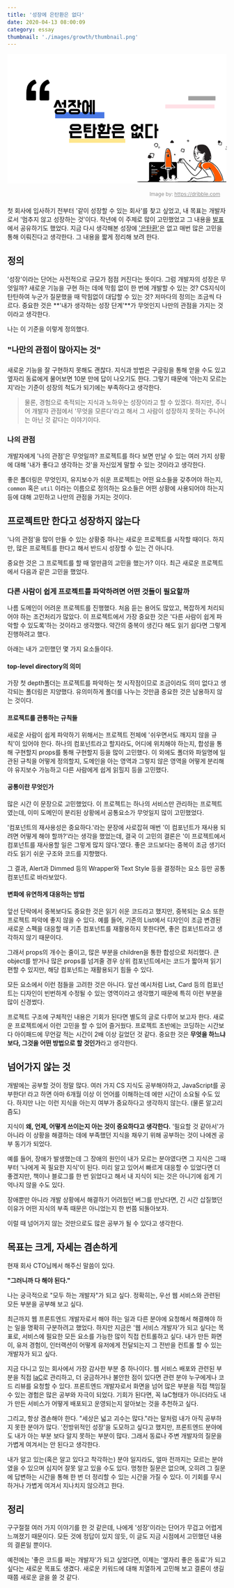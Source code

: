 ```yaml
---
title: '성장에 은탄환은 없다'
date: 2020-04-13 08:00:09
category: essay
thumbnail: './images/growth/thumbnail.png'
---
```


![image-thumbnail](./images/growth/thumbnail.png)

<div style="opacity: 0.5; padding-right: 15px; text-align:right">
    <sup>Image by: <a href="https://dribbble.com/shots/7093773-Landing-page-exploration">https://dribble.com</a></sup>
</div>

첫 회사에 입사하기 전부터 '같이 성장할 수 있는 회사'를 찾고 싶었고, 내 목표는 개발자로서 '멈추지 않고 성장하는 것'이다. 작년에 이 주제로 많이 고민했었고 그 내용을 [발표](https://speakerdeck.com/soyoung210/jeolmang-deuribeun-seongjang-hamgge-ilhago-sipeun-gaebaljaga-doegiggaji)에서 공유하기도 했었다.  지금 다시 생각해본 성장에 ['은탄환'](https://en.wikipedia.org/wiki/Silver_bullet)은 없고 매번 많은 고민을 통해 이뤄진다고 생각한다. 그 내용을 짧게 정리해 보려 한다.

## 정의

'성장'이라는 단어는 사전적으로 규모가 점점 커진다는 뜻이다. 그럼 개발자의 성장은 무엇일까? 새로운 기능을 구현 하는 데에 막힘 없이 한 번에 개발할 수 있는 것? CS지식이 탄탄하여 누군가 질문했을 때 막힘없이 대답할 수 있는 것? 저마다의 정의는 조금씩 다르다. 중요한 것은 **'내가 생각하는 성장 단계'**가 무엇인지 나만의 관점을 가지는 것이라고 생각한다.

나는 이 기준을 이렇게 정의했다.

<div style="padding: 10px 0; font-weight: bold; font-size: 18px;
    word-break: keep-all;">
"나만의 관점이 많아지는 것"
</div>

새로운 기능을 잘 구현하지 못해도 괜찮다. 지식과 방법은 구글링을 통해 얻을 수도 있고 옆자리 동료에게 물어보면 10분 만에 답이 나오기도 한다. 그렇기 때문에 '아는지 모르는지'라는 기준이 성장의 척도가 되기에는 부족하다고 생각한다.

> 물론, 경험으로 축적되는 지식과 노하우는 성장이라고 할 수 있겠다. 하지만, 주니어 개발자 관점에서 '무엇을 모른다'라고 해서 그 사람이 성장하지 못하는 주니어는 아닌 것 같다는 이야기이다.

### 나의 관점

개발자에게 '나의 관점'은 무엇일까? 프로젝트를 하다 보면 만날 수 있는 여러 가지 상황에 대해 '내가 좋다고 생각하는 것'을 자신있게 말할 수 있는 것이라고 생각한다.

좋은 폴더링은 무엇인지, 유지보수가 쉬운 프로젝트는 어떤 요소들을 갖추어야 하는지, `common` 혹은 `util` 이라는 이름으로 정의하는 요소들은 어떤 상황에 사용되어야 하는지 등에 대해 고민하고 나만의 관점을 가지는 것이다.

## 프로젝트만 한다고 성장하지 않는다

'나의 관점'을 많이 만들 수 있는 상황중 하나는 새로운 프로젝트를 시작할 때이다. 하지만, 많은 프로젝트를 한다고 해서 반드시 성장할 수 있는 건 아니다.

중요한 것은 그 프로젝트를 할 때 얼만큼의 고민을 했는가? 이다. 최근 새로운 프로젝트에서 다음과 같은 고민을 했었다.

### 다른 사람이 쉽게 프로젝트를 파악하려면 어떤 것들이 필요할까

나름 도메인이 어려운 프로젝트를 진행했다. 처음 듣는 용어도 많았고, 복잡하게 처리되어야 하는 조건처리가 많았다. 이 프로젝트에서 가장 중요한 것은 '다른 사람이 쉽게 파악할 수 있도록'하는 것이라고 생각했다. 약간의 중복이 생긴다 해도 읽기 쉽다면 그렇게 진행하려고 했다.

아래는 내가 고민했던 몇 가지 요소들이다.

#### top-level directory의 의미

가장 첫 depth폴더는 프로젝트를 파악하는 첫 시작점이므로 조금이라도 의미 없다고 생각되는 폴더링은 지양했다. 유의미하게 폴더를 나누는 것만큼 중요한 것은 남용하지 않는 것이다.

#### 프로젝트를 관통하는 규칙들

새로운 사람이 쉽게 파악하기 위해서는 프로젝트 전체에 '쉬우면서도 깨지지 않을 규칙'이 있어야 한다. 하나의 컴포넌트라고 할지라도, 어디에 위치해야 하는지, 합성을 통해 구현할지 props를 통해 구현할지 등을 많이 고민했다.
이 외에도 폴더와 파일명에 일관된 규칙을 어떻게 정의할지, 도메인을 아는 영역과 그렇지 않은 영역을 어떻게 분리해야 유지보수 가능하고 다른 사람에게 쉽게 읽힐지 등을 고민했다.

#### 공통이란 무엇인가

많은 시간 이 문장으로 고민했었다. 이 프로젝트는 하나의 서비스만 관리하는 프로젝트였는데, 이미 도메인이 분리된 상황에서 공통요소가 무엇일지 많이 고민했었다.

'컴포넌트의 재사용성은 중요하다.'라는 문장에 사로잡혀 매번 '이 컴포넌트가 재사용 되려면 어떻게 해야 할까?'라는 생각을 했었는데, 결국 이 고민의 결론은 '이 프로젝트에서 컴포넌트를 재사용할 일은 그렇게 많지 않다.'였다. 좋은 코드보다는 중복이 조금 생기더라도 읽기 쉬운 구조와 코드를 지향했다.

그 결과, Alert과 Dimmed 등의 Wrapper와 Text Style 등을 결정하는 요소 등만 공통 컴포넌트로 바라보았다.

#### 변화에 유연하게 대응하는 방법

앞선 단락에서 중복보다도 중요한 것은 읽기 쉬운 코드라고 했지만, 중복되는 요소 또한 프로젝트 파악에 좋지 않을 수 있다. 예를 들어, 기존의 List에서 디자인이 조금 변경된 새로운 스펙을 대응할 때 기존 컴포넌트를 재활용하지 못한다면, 좋은 컴포넌트라고 생각하지 않기 때문이다.

그래서 props의 개수는 줄이고, 많은 부분을 children을 통한 합성으로 처리했다. 큰 object를 받거나 많은 props를 넘겨줄 경우 상위 컴포넌트에서는 코드가 짧아져 읽기 편할 수 있지만, 해당 컴포넌트는 재활용되기 힘들 수 있다.

모든 요소에서 이런 점들을 고려한 것은 아니다. 앞선 예시처럼 List, Card 등의 컴포넌트는 디자인이 빈번하게 수정될 수 있는 영역이라고 생각했기 때문에 특히 이런 부분을 많이 신경썼다.

프로젝트 구조에 구체적인 내용은 기회가 된다면 별도의 글로 다루어 보고자 한다. 새로운 프로젝트에서 이런 고민을 할 수 있어 즐거웠다. 프로젝트 초반에는 코딩하는 시간보다 아이패드에 무언갈 적는 시간이 2배 이상 길었던 것 같다. 중요한 것은 **무엇을 하느냐보다, 그것을 어떤 방법으로 할 것인가**라고 생각한다.

## 넘어가지 않는 것

개발에는 공부할 것이 정말 많다. 여러 가지 CS 지식도 공부해야하고, JavaScript를 공부한다! 라고 하면 아마 6개월 이상 이 언어를 이해하는데 에만 시간이 소요될 수도 있다. 하지만 나는 이런 지식을 아는지 여부가 중요하다고 생각하지 않는다. (물론 알고리즘도)

지식이 **왜, 언제, 어떻게 쓰이는지 아는 것이 중요하다고 생각한다.** '필요할 것 같아서'가 아니라 이 상황을 해결하는 데에 부족했던 지식을 채우기 위해 공부하는 것이 나에겐 공부 동기가 되었다.

예를 들어, 장애가 발생했는데 그 장애의 원인이 내가 모르는 분야였다면 그 지식은 그때부터 '나에게 꼭 필요한 지식'이 된다. 미리 알고 있어서 빠르게 대응할 수 있었다면 더 좋겠지만, 책이나 블로그를 한 번 읽었다고 해서 내 지식이 되는 것은 아니기에 쉽게 기억나지 않을 수도 있다.

장애뿐만 아니라 개발 상황에서 해결하기 어려웠던 버그를 만났다면, 긴 시간 삽질했던 이유가 어떤 지식의 부족 때문은 아니었는지 한 번쯤 되돌아보자.

이럴 때 넘어가지 않는 것만으로도 많은 공부가 될 수 있다고 생각한다.

## 목표는 크게, 자세는 겸손하게

현재 회사 CTO님께서 해주신 말씀이 있다.

**"그러니까 다 해야 된다."**

나는 궁극적으로 "모두 하는 개발자"가 되고 싶다. 정확히는, 우선 웹 서비스와 관련된 모든 부분을 공부해 보고 싶다.

최근까지 웹 프론트엔드 개발자로서 해야 하는 일과 다른 분야에 요청해서 해결해야 하는 일을 명확히 구분하려고 했었다. 하지만 지금은 '웹 서비스 개발자'가 되고 싶다는 목표로, 서비스에 필요한 모든 요소를 가능한 많이 직접 컨트롤하고 싶다. 내가 만든 화면이, 유저 경험이, 인터랙션이 어떻게 유저에게 전달되는지 그 전반을 컨트롤 할 수 있는 개발자가 되고 싶다.

지금 다니고 있는 회사에서 가장 감사한 부분 중 하나이다. 웹 서비스 배포와 관련된 부분을 직접 [IaC](https://en.wikipedia.org/wiki/Infrastructure_as_code)로 관리하고, 더 궁금하거나 불안한 점이 있다면 관련 분야 누구에게나 코드 리뷰를 요청할 수 있다. 프론트엔드 개발자로서 화면을 넘어 많은 부분을 직접 책임질 수 있는 경험은 많은 공부와 자극이 되었다. 기회가 된다면, 꼭 IaC형태가 아니더라도 내가 만든 서비스가 어떻게 배포되고 운영되는지 알아보는 것을 추천하고 싶다.

그리고, 항상 겸손해야 한다. "세상은 넓고 괴수는 많다."라는 말처럼 내가 아직 공부하지 못한 분야가 많다. '전방위적인 성장'을 도모하고 싶다고 했지만, 프론트엔드 분야에도 내가 아는 부분 보다 알지 못하는 부분이 많다. 그래서 동료나 주변 개발자의 질문을 가볍게 여겨서는 안 된다고 생각한다.

내가 알고 있는(혹은 알고 있다고 착각하는) 분야 일지라도, 얼마 전까지는 모르는 분야였을 수 있으며 심지어 잘못 알고 있을 수도 있다. 멍청한 질문은 없으며, 오히려 그 질문에 답변하는 시간을 통해 한 번 더 정리할 수 있는 시간을 가질 수 있다. 이 기회를 무시하거나 가볍게 여겨서 지나치지 않으려고 한다.

## 정리

구구절절 여러 가지 이야기를 한 것 같은데, 나에게 '성장'이라는 단어가 무겁고 어렵게 느껴졌기 때문이다. 모든 것에 정답이 있지 않듯, 이 글도 지금 시점에서 고민했던 내용의 결론일 뿐이다.

예전에는 '좋은 코드를 짜는 개발자'가 되고 싶었다면, 이제는 '옆자리 좋은 동료'가 되고 싶다는 새로운 목표도 생겼다. 새로운 키워드에 대해 치열하게 고민해 보고 결론이 생길 때쯤 새로운 글을 쓸 것 같다.
